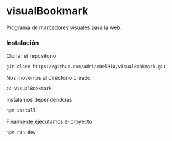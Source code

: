 # visualBookmark
Programa de marcadores visuales para la web.

### Instalación

Clonar el repositorio

```
git clone https://github.com/adrianDelRio/visualBookmark.git
```

Nos movemos al directorio creado

```
cd visualBookmark
```

Instalamos dependendcias

```
npm install
```

Finalmente ejecutamos el proyecto

```
npm run dev
```
